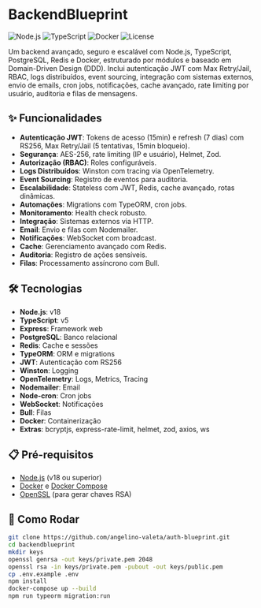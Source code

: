 # BackendBlueprint
![Node.js](https://img.shields.io/badge/Node.js-v18-green) ![TypeScript](https://img.shields.io/badge/TypeScript-v5-blue) ![Docker](https://img.shields.io/badge/Docker-Compose-blue) ![License](https://img.shields.io/badge/License-MIT-yellow)


Um backend avançado, seguro e escalável com Node.js, TypeScript, PostgreSQL, Redis e Docker, estruturado por módulos e baseado em Domain-Driven Design (DDD). Inclui autenticação JWT com Max Retry/Jail, RBAC, logs distribuídos, event sourcing, integração com sistemas externos, envio de emails, cron jobs, notificações, cache avançado, rate limiting por usuário, auditoria e filas de mensagens.


## ✨ Funcionalidades

- **Autenticação JWT**: Tokens de acesso (15min) e refresh (7 dias) com RS256, Max Retry/Jail (5 tentativas, 15min bloqueio).
- **Segurança**: AES-256, rate limiting (IP e usuário), Helmet, Zod.
- **Autorização (RBAC)**: Roles configuráveis.
- **Logs Distribuídos**: Winston com tracing via OpenTelemetry.
- **Event Sourcing**: Registro de eventos para auditoria.
- **Escalabilidade**: Stateless com JWT, Redis, cache avançado, rotas dinâmicas.
- **Automações**: Migrations com TypeORM, cron jobs.
- **Monitoramento**: Health check robusto.
- **Integração**: Sistemas externos via HTTP.
- **Email**: Envio e filas com Nodemailer.
- **Notificações**: WebSocket com broadcast.
- **Cache**: Gerenciamento avançado com Redis.
- **Auditoria**: Registro de ações sensíveis.
- **Filas**: Processamento assíncrono com Bull.

## 🛠️ Tecnologias

- **Node.js**: v18
- **TypeScript**: v5
- **Express**: Framework web
- **PostgreSQL**: Banco relacional
- **Redis**: Cache e sessões
- **TypeORM**: ORM e migrations
- **JWT**: Autenticação com RS256
- **Winston**: Logging
- **OpenTelemetry**: Logs, Metrics, Tracing
- **Nodemailer**: Email
- **Node-cron**: Cron jobs
- **WebSocket**: Notificações
- **Bull**: Filas
- **Docker**: Containerização
- **Extras**: bcryptjs, express-rate-limit, helmet, zod, axios, ws

## 📋 Pré-requisitos

- [Node.js](https://nodejs.org/) (v18 ou superior)
- [Docker](https://www.docker.com/) e [Docker Compose](https://docs.docker.com/compose/)
- [OpenSSL](https://www.openssl.org/) (para gerar chaves RSA)

## 🚀 Como Rodar

```bash
git clone https://github.com/angelino-valeta/auth-blueprint.git
cd backendblueprint 
mkdir keys
openssl genrsa -out keys/private.pem 2048
openssl rsa -in keys/private.pem -pubout -out keys/public.pem
cp .env.example .env
npm install
docker-compose up --build
npm run typeorm migration:run